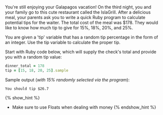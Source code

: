 You're still enjoying your Galapagos vacation! On the third night,
you and your family go to this cute restaurant called the IslaGrill.  After a delicious meal, your parents ask you to write a quick Ruby program to calculate potential tips for the waiter.  The total cost of the meal was $178.  They would like to know how much tip to give for 15%, 18%, 20%, and 25%.

You are given a 'tip' variable that has a random tip percentage in the form of an integer.  Use the tip variable to calculate the proper tip.

Start with Ruby code below, which will supply the check's total and provide you with a random tip value:

```ruby
dinner_total = 178
tip = [15, 18, 20, 25].sample
```

Sample output (*with 15% randomly selected via the program*):

```no-highlight
You should tip $26.7
```

{% show_hint %}
- Make sure to use Floats when dealing with money
{% endshow_hint %}
